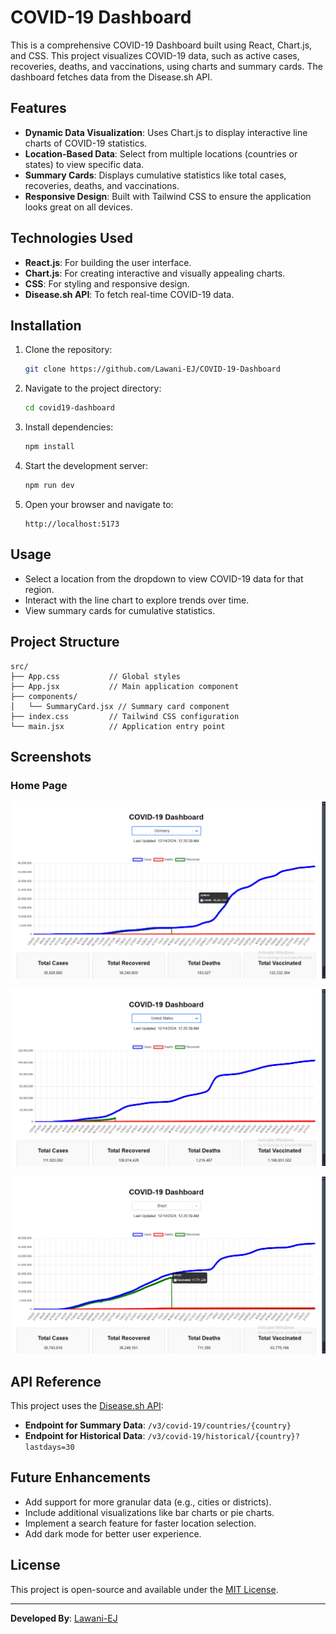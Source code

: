 # COVID-19 Dashboard

This is a comprehensive COVID-19 Dashboard built using React, Chart.js, and CSS. This project visualizes COVID-19 data, such as active cases, recoveries, deaths, and vaccinations, using charts and summary cards. The dashboard fetches data from the Disease.sh API.

## Features

- **Dynamic Data Visualization**: Uses Chart.js to display interactive line charts of COVID-19 statistics.
- **Location-Based Data**: Select from multiple locations (countries or states) to view specific data.
- **Summary Cards**: Displays cumulative statistics like total cases, recoveries, deaths, and vaccinations.
- **Responsive Design**: Built with Tailwind CSS to ensure the application looks great on all devices.

## Technologies Used

- **React.js**: For building the user interface.
- **Chart.js**: For creating interactive and visually appealing charts.
- **CSS**: For styling and responsive design.
- **Disease.sh API**: To fetch real-time COVID-19 data.

## Installation

1. Clone the repository:
   ```bash
   git clone https://github.com/Lawani-EJ/COVID-19-Dashboard
   ```

2. Navigate to the project directory:
   ```bash
   cd covid19-dashboard
   ```

3. Install dependencies:
   ```bash
   npm install
   ```

4. Start the development server:
   ```bash
   npm run dev
   ```

5. Open your browser and navigate to:
   ```
   http://localhost:5173
   ```

## Usage

- Select a location from the dropdown to view COVID-19 data for that region.
- Interact with the line chart to explore trends over time.
- View summary cards for cumulative statistics.

## Project Structure

```plaintext
src/
├── App.css           // Global styles
├── App.jsx           // Main application component
├── components/
│   └── SummaryCard.jsx // Summary card component
├── index.css         // Tailwind CSS configuration
└── main.jsx          // Application entry point
```

## Screenshots

### Home Page
![Home Page](./public/Screenshot%20(181).png)

![Home Page](./public/Screenshot%20(182).png)

![Home Page](./public/Screenshot%20(183).png)

## API Reference

This project uses the [Disease.sh API](https://disease.sh/docs/):

- **Endpoint for Summary Data**: `/v3/covid-19/countries/{country}`
- **Endpoint for Historical Data**: `/v3/covid-19/historical/{country}?lastdays=30`

## Future Enhancements

- Add support for more granular data (e.g., cities or districts).
- Include additional visualizations like bar charts or pie charts.
- Implement a search feature for faster location selection.
- Add dark mode for better user experience.

## License

This project is open-source and available under the [MIT License](LICENSE).

---

**Developed By**: [Lawani-EJ](https://github.com/Lawani-EJ)
